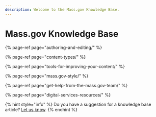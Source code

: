 ```yaml
---
description: Welcome to the Mass.gov Knowledge Base.
---
```


# Mass.gov Knowledge Base

{% page-ref page="authoring-and-editing/" %}

{% page-ref page="content-types/" %}

{% page-ref page="tools-for-improving-your-content/" %}

{% page-ref page="mass.gov-style/" %}

{% page-ref page="get-help-from-the-mass.gov-team/" %}

{% page-ref page="digital-services-resources/" %}

{% hint style="info" %}
Do you have a suggestion for a knowledge base article? [Let us know](https://massgov.formstack.com/forms/knowledge_base_topic_requests).
{% endhint %}

